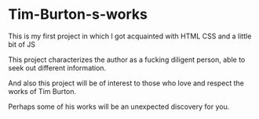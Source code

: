 # Tim-Burton-s-works
This is my first project in which I got acquainted with HTML CSS and a little bit of JS

 This project characterizes the author as a fucking diligent person, able to seek out different information. 
 
  And also this project will be of interest to those who love and respect the works of Tim Burton.
  
  Perhaps some of his works will be an unexpected discovery for you.
